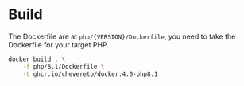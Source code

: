 # Build

The Dockerfile are at `php/{VERSION}/Dockerfile`, you need to take the Dockerfile for your target PHP.

```sh
docker build . \
    -f php/8.1/Dockerfile \
    -t ghcr.io/chevereto/docker:4.0-php8.1
```
